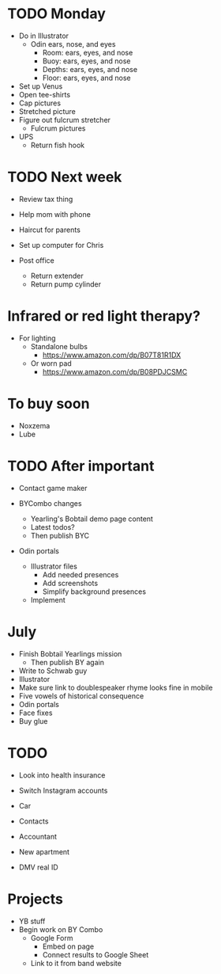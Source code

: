# TODO Monday
* Do in Illustrator
    * Odin ears, nose, and eyes
        * Room: ears, eyes, and nose
        * Buoy: ears, eyes, and nose
        * Depths: ears, eyes, and nose
        * Floor: ears, eyes, and nose
* Set up Venus
* Open tee-shirts
* Cap pictures
* Stretched picture
* Figure out fulcrum stretcher
    * Fulcrum pictures
* UPS
    * Return fish hook

# TODO Next week
* Review tax thing
* Help mom with phone
* Haircut for parents
* Set up computer for Chris

* Post office
    * Return extender
    * Return pump cylinder

# Infrared or red light therapy?
* For lighting
    * Standalone bulbs
        * https://www.amazon.com/dp/B07T81R1DX
    * Or worn pad
        * https://www.amazon.com/dp/B08PDJCSMC

# To buy soon
* Noxzema
* Lube

# TODO After important
* Contact game maker
* BYCombo changes
    * Yearling's Bobtail demo page content
    * Latest todos?
    * Then publish BYC

* Odin portals
    * Illustrator files
        * Add needed presences
        * Add screenshots
        * Simplify background presences
    * Implement
<!-- * Didi past ending
    * Make sketch to scan
        * Photo scrapbook
    * Implement -->
<!-- * My 100,000th Dream
    * Create Illustrator file
    * Add dream final presence
    * Design and draw dream final -->

# July
* Finish Bobtail Yearlings mission
    * Then publish BY again
* Write to Schwab guy
* Illustrator
* Make sure link to doublespeaker rhyme looks fine in mobile
* Five vowels of historical consequence
* Odin portals
* Face fixes
* Buy glue

# TODO
* Look into health insurance
* Switch Instagram accounts

* Car
* Contacts
* Accountant
* New apartment
* DMV real ID

# Projects
* YB stuff
* Begin work on BY Combo
    * Google Form
        * Embed on page
        * Connect results to Google Sheet
    * Link to it from band website